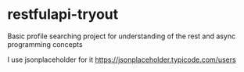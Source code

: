 # restfulapi-tryout
Basic profile searching project for understanding of the rest and async programming concepts


I use jsonplaceholder for it
https://jsonplaceholder.typicode.com/users
